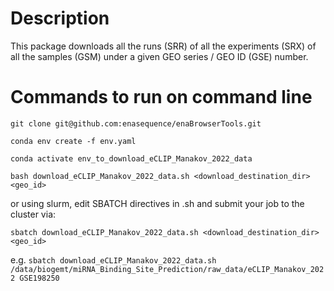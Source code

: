 # Description

This package downloads all the runs (SRR) of all the experiments (SRX) of all the samples (GSM) under a given GEO series / GEO ID (GSE) number. 

# Commands to run on command line

`git clone git@github.com:enasequence/enaBrowserTools.git`

`conda env create -f env.yaml`

`conda activate env_to_download_eCLIP_Manakov_2022_data`

`bash download_eCLIP_Manakov_2022_data.sh <download_destination_dir> <geo_id>`

or using slurm, edit SBATCH directives in .sh and submit your job to the cluster via:

`sbatch download_eCLIP_Manakov_2022_data.sh <download_destination_dir> <geo_id>`

e.g. `sbatch download_eCLIP_Manakov_2022_data.sh /data/biogemt/miRNA_Binding_Site_Prediction/raw_data/eCLIP_Manakov_2022 GSE198250`
